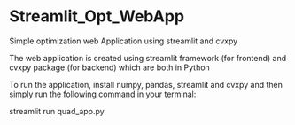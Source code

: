 # Streamlit_Opt_WebApp
Simple optimization web Application using streamlit and cvxpy 

The web application is created using streamlit framework (for frontend) and cvxpy package (for backend) which are both in Python

To run the application, install numpy, pandas, streamlit and cvxpy and then simply run the following command in your terminal:

streamlit run quad_app.py
